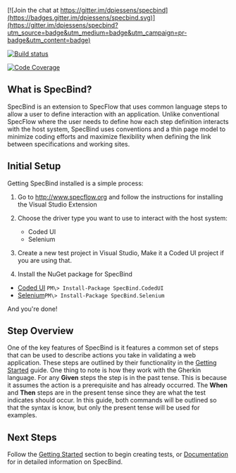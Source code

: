 [![Join the chat at https://gitter.im/dpiessens/specbind](https://badges.gitter.im/dpiessens/specbind.svg)](https://gitter.im/dpiessens/specbind?utm_source=badge&utm_medium=badge&utm_campaign=pr-badge&utm_content=badge)

[![Build status](https://github.com/SpecBind/specbind/actions/workflows/main.yml/badge.svg)](https://github.com/SpecBind/specbind/actions/workflows/main.yml)

[![Code Coverage](https://codecov.io/github/dpiessens/specbind/coverage.svg?branch=master)](https://codecov.io/github/dpiessens/specbind?branch=master)

## What is SpecBind?

SpecBind is an extension to SpecFlow that uses common language steps to allow a user to define interaction with an application. Unlike conventional SpecFlow where the user needs to define how each step definition interacts with the host system, SpecBind uses conventions and a thin page model to minimize coding efforts and maximize flexibility when defining the link between specifications and working sites.

## Initial Setup

Getting SpecBind installed is a simple process:

1. Go to http://www.specflow.org and follow the instructions for installing the Visual Studio Extension
2. Choose the driver type you want to use to interact with the host system:
	* Coded UI
	* Selenium

3. Create a new test project in Visual Studio, Make it a Coded UI project if you are using that.
4. Install the NuGet package for SpecBind

  * [Coded UI](https://www.nuget.org/packages/SpecBind.CodedUI)	``PM\> Install-Package SpecBind.CodedUI``
  * [Selenium](https://www.nuget.org/packages/SpecBind.Selenium)``PM\> Install-Package SpecBind.Selenium``

And you're done! 

## Step Overview

One of the key features of SpecBind is it features a common set of steps that can be used to describe actions you take in validating a web application. These steps are outlined by their functionality in the [Getting Started](https://specbind.github.io/specbind/Getting-Started-With-SpecBind) guide. One thing to note is how they work with the Gherkin language. For any **Given** steps the step is in the past tense. This is because it assumes the action is a prerequisite and has already occurred. The **When** and **Then** steps are in the present tense since they are what the test indicates should occur. In this guide, both commands will be outlined so that the syntax is know, but only the present tense will be used for examples. 

## Next Steps

Follow the [Getting Started](https://specbind.github.io/specbind/Getting-Started-With-SpecBind) section to begin creating tests, or [Documentation](https://specbind.github.io/specbind/Documentation) for in detailed information on SpecBind.

